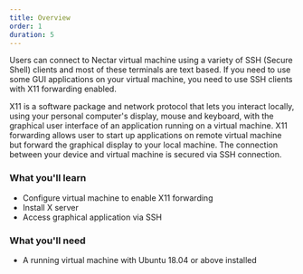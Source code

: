 ```yaml
---
title: Overview
order: 1
duration: 5
---
```


Users can connect to Nectar virtual machine using a variety of SSH (Secure Shell) clients and most of these terminals are text based. If you need to use some GUI applications on your virtual machine, you need to use SSH clients with X11 forwarding enabled.

X11 is a software package and network protocol that lets you interact locally, using your personal computer's display, mouse and keyboard, with the graphical user interface of an application running on a virtual machine.  X11 forwarding allows user to start up applications on remote virtual machine but forward the graphical display to your local machine. The connection between your device  and virtual machine is secured via SSH connection.

### What you'll learn

- Configure virtual machine to enable X11 forwarding
- Install X server
- Access graphical application via SSH

### What you'll need

- A running virtual machine with Ubuntu 18.04 or above installed
